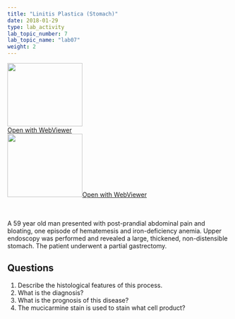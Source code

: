 ```yaml
---
title: "Linitis Plastica (Stomach)"
date: 2018-01-29
type: lab_activity
lab_topic_number: 7
lab_topic_name: "lab07"
weight: 2
---
```

<div class="entrybody">
<div class="thumbnail"><a href="https://pathologylab.ctl.columbia.edu/slides/slideGI_Path_02/" target="_blank"><img alt="" src="/assets/images/slide_GIpath02.jpg" width="170" height="143" class="mt-image-left"></a><br><a href="https://pathologylab.ctl.columbia.edu/slides/slideGI_Path_02/" target="_blank">Open with WebViewer</a></div><div class="thumbnail"><a href="Phttps://pathologylab.ctl.columbia.edu/slides/slideGI_Path_03/" target="_blank"><img alt="" src="/assets/images/slide_GIpath03.jpg" width="170" height="143" class="mt-image-left"></a><a href="https://pathologylab.ctl.columbia.edu/slides/slideGI_Path_03/" target="_blank">Open with WebViewer</a></div>

<p><br clear="all"><br>
A 59 year old man presented with post-prandial abdominal pain and bloating, one episode of hematemesis and iron-deficiency anemia. Upper endoscopy was performed and revealed a large, thickened, non-distensible stomach. The patient underwent a partial gastrectomy.</p>

<h2>Questions</h2>


<ol>
<li> Describe the histological features of this process.</li>
<li> What is the diagnosis?</li>
<li> What is the prognosis of this disease?</li>
<li> The mucicarmine stain is used to stain what cell product?</li>
</ol>


						
</div>
